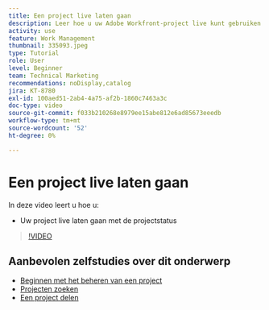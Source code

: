 ```yaml
---
title: Een project live laten gaan
description: Leer hoe u uw Adobe Workfront-project live kunt gebruiken met de projectstatus.
activity: use
feature: Work Management
thumbnail: 335093.jpeg
type: Tutorial
role: User
level: Beginner
team: Technical Marketing
recommendations: noDisplay,catalog
jira: KT-8780
exl-id: 100aed51-2ab4-4a75-af2b-1860c7463a3c
doc-type: video
source-git-commit: f033b210268e8979ee15abe812e6ad85673eeedb
workflow-type: tm+mt
source-wordcount: '52'
ht-degree: 0%

---
```


# Een project live laten gaan

In deze video leert u hoe u:

* Uw project live laten gaan met de projectstatus

>[!VIDEO](https://video.tv.adobe.com/v/335093/?quality=12&learn=on)

## Aanbevolen zelfstudies over dit onderwerp

* [Beginnen met het beheren van een project](/help/manage-work/projects/getting-started-manage-a-project.md)
* [Projecten zoeken](/help/manage-work/projects/find-projects.md)
* [Een project delen](/help/manage-work/projects/share-a-project.md)
